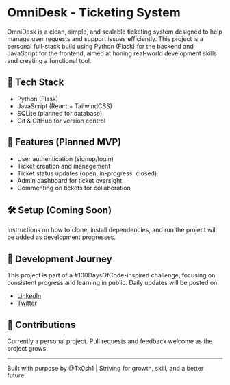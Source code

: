 # OmniDesk - Ticketing System

OmniDesk is a clean, simple, and scalable ticketing system designed to help manage user requests and support issues efficiently. This project is a personal full-stack build using Python (Flask) for the backend and JavaScript for the frontend, aimed at honing real-world development skills and creating a functional tool.

## 🚀 Tech Stack

- Python (Flask)
- JavaScript (React + TailwindCSS)
- SQLite (planned for database)
- Git & GitHub for version control

## 🧱 Features (Planned MVP)

- User authentication (signup/login)
- Ticket creation and management
- Ticket status updates (open, in-progress, closed)
- Admin dashboard for ticket oversight
- Commenting on tickets for collaboration

## 🛠️ Setup (Coming Soon)

Instructions on how to clone, install dependencies, and run the project will be added as development progresses.

## 📅 Development Journey

This project is part of a #100DaysOfCode-inspired challenge, focusing on consistent progress and learning in public. Daily updates will be posted on:

- [LinkedIn](#)
- [Twitter](#)

## 🤝 Contributions

Currently a personal project. Pull requests and feedback welcome as the project grows.

---

Built with purpose by @Tx0sh1 | Striving for growth, skill, and a better future.
